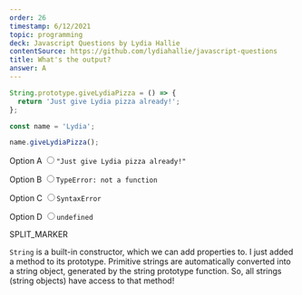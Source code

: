 ```yaml
---
order: 26
timestamp: 6/12/2021
topic: programming
deck: Javascript Questions by Lydia Hallie
contentSource: https://github.com/lydiahallie/javascript-questions
title: What's the output?
answer: A
---
```


  

```javascript
String.prototype.giveLydiaPizza = () => {
  return 'Just give Lydia pizza already!';
};

const name = 'Lydia';

name.giveLydiaPizza();
```


<label for="option-A">Option A</label>
<input type="radio" name="answer-option" id="option-A" value="A">`"Just give Lydia pizza already!"`</input>
    

<label for="option-B">Option B</label>
<input type="radio" name="answer-option" id="option-B" value="B">`TypeError: not a function`</input>
    

<label for="option-C">Option C</label>
<input type="radio" name="answer-option" id="option-C" value="C">`SyntaxError`</input>
    

<label for="option-D">Option D</label>
<input type="radio" name="answer-option" id="option-D" value="D">`undefined`</input>
    




SPLIT_MARKER

`String` is a built-in constructor, which we can add properties to. I just added a method to its prototype. Primitive strings are automatically converted into a string object, generated by the string prototype function. So, all strings (string objects) have access to that method!




